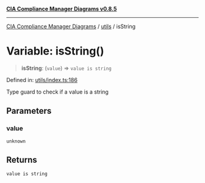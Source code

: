 [**CIA Compliance Manager Diagrams v0.8.5**](../../README.md)

***

[CIA Compliance Manager Diagrams](../../modules.md) / [utils](../README.md) / isString

# Variable: isString()

> **isString**: (`value`) => `value is string`

Defined in: [utils/index.ts:186](https://github.com/Hack23/cia-compliance-manager/blob/b7c3bc9644fb5b9d82b5b184ba290206da25104b/src/utils/index.ts#L186)

Type guard to check if a value is a string

## Parameters

### value

`unknown`

## Returns

`value is string`
